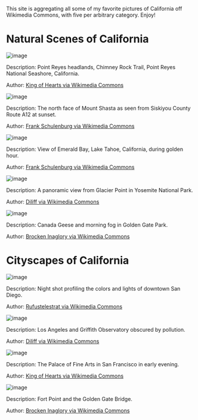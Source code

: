 This site is aggregating all some of my favorite pictures of California off Wikimedia Commons, with five per arbitrary category. Enjoy!

# Natural Scenes of California

![image](https://user-images.githubusercontent.com/106886685/192608396-1c8d0f6d-ede2-4c02-8756-5078403597f1.png)

Description: Point Reyes headlands, Chimney Rock Trail, Point Reyes National Seashore, California.

Author: [King of Hearts via Wikimedia Commons](https://commons.wikimedia.org/wiki/File:Chimney_Rock_Trail_Point_Reyes_December_2016_009.jpg)



![image](https://user-images.githubusercontent.com/106886685/192608576-9207139c-de03-48fe-aaf5-e1e013fc36c8.png)

Description: The north face of Mount Shasta as seen from Siskiyou County Route A12 at sunset.

Author: [Frank Schulenburg via Wikimedia Commons](https://commons.wikimedia.org/wiki/File:North_face_of_Mount_Shasta_at_sunset-2175.jpg)



![image](https://user-images.githubusercontent.com/106886685/192672821-edddb12c-6710-4086-b989-aedfbfcfba64.png)

Description: View of Emerald Bay, Lake Tahoe, California, during golden hour.

Author: [Frank Schulenburg via Wikimedia Commons](https://commons.wikimedia.org/wiki/File:Golden_Hour_at_Emerald_Bay.jpg)



![image](https://user-images.githubusercontent.com/106886685/192672922-088797b3-8620-4213-843c-eb22a6acb255.png)

Description: A panoramic view from Glacier Point in Yosemite National Park.

Author: [Diliff via Wikimedia Commons](https://commons.wikimedia.org/wiki/File:Glacier_Point_at_Sunset,_Yosemite_NP,_CA,_US_-_Diliff.jpg)



![image](https://user-images.githubusercontent.com/106886685/192673367-b81aa896-6a7d-4fc9-91b9-890ae89093bf.png)

Description: Canada Geese and morning fog in Golden Gate Park.

Author: [Brocken Inaglory via Wikimedia Commons](https://commons.wikimedia.org/wiki/File:Canada_Geese_and_morning_fog.jpg)

# Cityscapes of California

![image](https://user-images.githubusercontent.com/106886685/192677320-7d15c43c-f5d1-416e-8b9e-8fdf40991e8e.png)

Description: Night shot profiling the colors and lights of downtown San Diego.

Author: [Rufustelestrat via Wikimedia Commons](https://commons.wikimedia.org/wiki/File:San_Diego_Reflecting_Pond.jpg)



![image](https://user-images.githubusercontent.com/106886685/192677564-94b8d582-c131-4d98-9a5e-b4c5da2c80b5.png)

Description: Los Angeles and Griffith Observatory obscured by pollution.

Author: [Diliff via Wikimedia Commons](https://commons.wikimedia.org/wiki/File:Los_Angeles_Pollution.jpg)



![image](https://user-images.githubusercontent.com/106886685/192677873-6bbd1a5a-c764-4f87-9145-6cdfebc3e5c7.png)

Description: The Palace of Fine Arts in San Francisco in early evening.

Author: [King of Hearts via Wikimedia Commons](https://commons.wikimedia.org/wiki/File:Palace_of_Fine_Arts_San_Francisco_January_2014_001.jpg)



![image](https://user-images.githubusercontent.com/106886685/192678012-09362eff-0166-4382-bd4f-762a944bc77e.png)

Description: Fort Point and the Golden Gate Bridge.

Author: [Brocken Inaglory via Wikimedia Commons](https://commons.wikimedia.org/wiki/File:Fort_Point_National_Historic_Site_and_Golden_Gate_Bridge.jpg)
